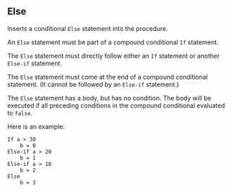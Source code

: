 ## Else
  
Inserts a conditional `Else` statement into the procedure.

An `Else` statement must be part of a compound conditional `If` statement. 

The `Else` statement must directly follow either an `If` statement or another `Else-if` statement.

The `Else` statement must come at the end of a compound conditional statement. (It cannot be followed by an `Else-if` statement.)

The `Else` statement has a body, but has no condition. The body will be executed if all preceding conditions in the compound conditional evaluated to `false`.

Here is an example:

```
If a > 30 
    b = 0
Else-if a > 20
    b = 1
Else-if a > 10 
    b = 2
Else
    b = 3
```